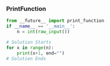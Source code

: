 ### PrintFunction

``` python
from __future__ import print_function
if __name__ == '__main__':
    n = int(raw_input())

# Solution Starts
for x in range(n):
    print(x+1, end="")
# Solution Ends
```